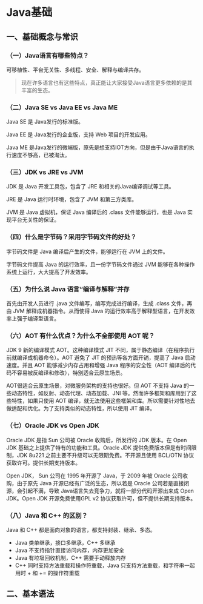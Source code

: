 # Java基础

## 一、基础概念与常识

### （一）Java语言有哪些特点？

可移植性、平台无关性、多线程、安全、解释与编译共存。

> 现在许多语言也有这些特点，真正能让大家接受Java语言更多依赖的是其丰富的生态。

### （二）Java SE vs Java EE vs Java ME

Java SE 是 Java发行的标准版。

Java EE 是 Java发行的企业版，支持 Web 项目的开发应用。

Java ME 是Java发行的微端版，原先是想支持IOT方向，但是由于Java语言的执行速度不够高，已被淘汰。

### （三）JDK vs JRE vs JVM

JDK 是 Java 开发工具包，包含了 JRE 和相关的Java编译调试等工具。

JRE 是 Java 运行时环境，包含了 JVM 和第三方类库。

JVM 是 Java 虚拟机，保证 Java 编译后的 .class 文件能够运行，也是 Java 实现平台无关性的保证。

### （四）什么是字节码？采用字节码文件的好处？

字节码文件是 Java 编译后产生的文件，能够运行在 JVM 上的文件。

字节码文件提高 Java 的运行效率，且一份字节码文件通过 JVM 能够在各种操作系统上运行，大大提高了开发效率。

### （五）为什么说 Java 语言“编译与解释”并存

首先由开发人员进行 .java 文件编写，编写完成进行编译，生成 .class 文件，再由 JVM 解释成机器指令。从而使得 Java 的运行效率高于解释型语言，在开发效率上强于编译型语言。

### （六）AOT 有什么优点？为什么不全部使用 AOT 呢？

JDK 9 新的编译模式 AOT。这种编译模式 JIT 不同，属于静态编译（在程序执行前就编译成机器命令）。AOT 避免了 JIT 的预热等各方面开销，提高了 Java 启动速度。并且 AOT 能够减少内存占用和增强 Java 程序的安全性（AOT 编译后的代码不容易被反编译和修改），特别适合云原生场景。

AOT很适合云原生场景，对微服务架构的支持也很好。但 AOT 不支持 Java 的一些动态特性，如反射、动态代理、动态加载、JNI 等。然而许多框架和库用到了这些特性，如果只使用 AOT 编译，就无法使用这些框架和库。所以需要针对性地去做适配和优化。为了支持类似的动态特性，所以使用 JIT 编译。

### （七）Oracle JDK vs Open JDK

Oracle JDK 是指 Sun 公司被 Oracle 收购后，所发行的 JDK 版本。在 Open JDK 基础之上提供了特有的功能和工具。Oracle JDK 提供免费版本但是有时间限制，JDK 8u221 之前主要不升级可以无限期免费。不开源且使用 BCL/OTN 协议获取许可。提供长期支持版本。

Open JDK， Sun 公司在 1995 年开源了 Java，于 2009 年被 Oracle 公司收购，由于原先 Java 开源已经有广泛的生态，所以若是 Oracle 公司若是直接闭源，会引起不满，导致 Java语言失去竞争力，就将一部分代码开源出来成 Open JDK。Open JDK 开源免费使用GPL v2 协议获取许可，但不提供长期支持版本。

### （八）Java 和 C++ 的区别？

Java 和 C++ 都是面向对象的语言，都支持封装、继承、多态。

+ Java 类单继承，接口多继承，C++ 多继承
+ Java 不支持指针直接访问内存，内存更加安全
+ Java 有垃圾回收机制，C++ 需要手动释放内存
+ C++ 同时支持方法重载和操作符重载，Java 只支持方法重载，和字符串一起用时 + 和 += 的操作符重载

## 二、基本语法

